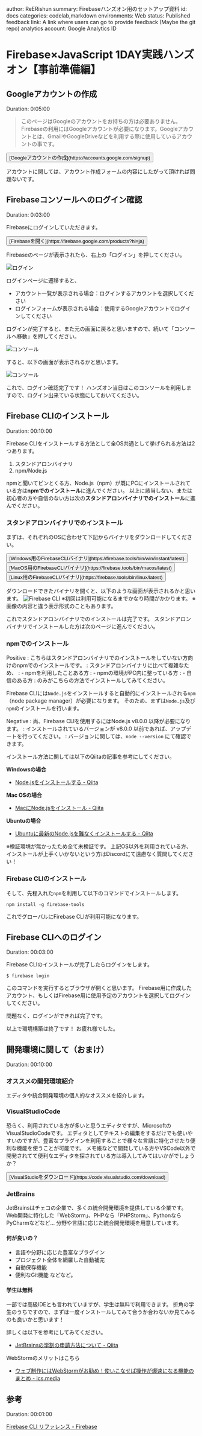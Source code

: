 author: ReERishun
summary: Firebaseハンズオン用のセットアップ資料
id: docs
categories: codelab,markdown
environments: Web
status: Published
feedback link: A link where users can go to provide feedback (Maybe the git repo)
analytics account: Google Analytics ID

# Firebase×JavaScript 1DAY実践ハンズオン【事前準備編】

## Googleアカウントの作成
Duration: 0:05:00

> このページはGoogleのアカウントをお持ちの方は必要ありません。
Firebaseの利用にはGoogleアカウントが必要になります。Googleアカウントとは、GmailやGoogleDriveなどを利用する際に使用しているアカウントの事です。


<button>
[Googleアカウントの作成](https://accounts.google.com/signup)
</button>


アカウントに関しては、アカウント作成フォームの内容にしたがって頂ければ問題ないです。

## Firebaseコンソールへのログイン確認
Duration: 0:03:00

Firebaseにログインしていただきます。


<button>
  [Firebaseを開く](https://firebase.google.com/products?hl=ja)
</button>


Firebaseのページが表示されたら、右上の「ログイン」を押してください。

![ログイン](./img/firebase_login.png)

ログインページに遷移すると、

- アカウント一覧が表示される場合：ログインするアカウントを選択してください
- ログインフォームが表示される場合：使用するGoogleアカウントでログインしてください

ログインが完了すると、また元の画面に戻ると思いますので、続いて「コンソールへ移動」を押してください。

![コンソール](./img/firebase_console.png)

すると、以下の画面が表示されるかと思います。

![コンソール](./img/firebase_consoleopen.png)

これで、ログイン確認完了です！
ハンズオン当日はこのコンソールを利用しますので、ログイン出来ている状態にしておいてください。

## Firebase CLIのインストール
Duration: 00:10:00

Firebase CLIをインストールする方法として全OS共通として挙げられる方法は2つあります。

1. スタンドアロンバイナリ
2. npm/Node.js

npmと聞いてピンとくる方、Node.js（npm）が既にPCにインストールされている方は**npmでのインストール**に進んでください。
以上に該当しない、または初心者の方や自信のない方は次の**スタンドアロンバイナリでのインストール**に進んでください。

### スタンドアロンバイナリでのインストール

まずは、それぞれのOSに合わせて下記からバイナリをダウンロードしてください。

<button>
  [Windows用のFirebaseCLIバイナリ](https://firebase.tools/bin/win/instant/latest)
</button>

<button>
  [MacOS用のFirebaseCLIバイナリ](https://firebase.tools/bin/macos/latest)
</button>

<button>
  [Linux用のFirebaseCLIバイナリ](https://firebase.tools/bin/linux/latest)
</button>

ダウンロードできたバイナリを開くと、以下のような画面が表示されるかと思います。
![Firebase CLI](./img/firebasecli.png)
※初回は利用可能になるまでかなり時間がかかります。
※画像の内容と違う表示形式のこともあります。

これでスタンドアロンバイナリでのインストールは完了です。
スタンドアロンバイナリでインストールした方は次のページに進んでください。


### npmでのインストール
Positive
: こちらはスタンドアロンバイナリでのインストールをしていない方向けのnpmでのインストールです。
: スタンドアロンバイナリに比べて複雑なため、
: - npmを利用したことある方
: - npmの環境がPC内に整っている方
: - 自信のある方
: のみがこちらの方法でインストールしてみてください。

Firebase CLIには`Node.js`をインストールすると自動的にインストールされる`npm`（node package manager）が必要になります。
そのため、まずは`Node.js`及び`npm`のインストールを行います。

Negative
: 尚、Firebase CLIを使用するにはNode.js v8.0.0 以降が必要になります。
: インストールされているバージョンが v8.0.0 以前であれば、アップデートを行ってください。
: バージョンに関しては、`node --version` にて確認できます。

インストール方法に関しては以下のQiitaの記事を参考にしてください。

**Windowsの場合**
- [Node.jsをインストールする - Qiita](https://qiita.com/sefoo0104/items/0653c935ea4a4db9dc2b)

**Mac OSの場合**
- [MacにNode.jsをインストール - Qiita](https://qiita.com/kyosuke5_20/items/c5f68fc9d89b84c0df09)

**Ubuntuの場合**
- [Ubuntuに最新のNode.jsを難なくインストールする - Qiita](https://qiita.com/seibe/items/36cef7df85fe2cefa3ea)

※検証環境が無かったため全て未検証です。
上記OS以外を利用されている方、インストールが上手くいかないという方はDiscordにて遠慮なく質問してください！

### Firebase CLIのインストール
そして、先程入れた`npm`を利用して以下のコマンドでインストールします。
```console
npm install -g firebase-tools
```
これでグローバルにFirebase CLIが利用可能になります。


## Firebase CLIへのログイン
Duration: 00:03:00

Firebase CLIのインストールが完了したらログインをします。

```console
$ firebase login
```

このコマンドを実行するとブラウザが開くと思います。
Firebase用に作成したアカウント、もしくはFirebase用に使用予定のアカウントを選択してログインしてください。

問題なく、ログインができれば完了です。

以上で環境構築は終了です！
お疲れ様でした。


## 開発環境に関して（おまけ）
Duration: 00:10:00

### オススメの開発環境紹介
エディタや統合開発環境の個人的なオススメを紹介します。

### VisualStudioCode

恐らく、利用されている方が多いと思うエディタですが、MicrosoftのVisualStudioCodeです。
エディタとしてテキストの編集をするだけでも使いやすいのですが、豊富なプラグインを利用することで様々な言語に特化させたり便利な機能を使うことが可能です。
メモ帳などで開発している方やVSCode以外で開発されてて便利なエディタを探されている方は導入してみてはいかがでしょうか？

<button>
  [VisualStudioをダウンロード](https://code.visualstudio.com/download)
</button>


### JetBrains

JetBrainsはチェコの企業で、多くの統合開発環境を提供している企業です。
Web開発に特化した「WebStorm」、PHPなら「PHPStorm」、PythonならPyCharmなどなど…
分野や言語に応じた統合開発環境を用意しています。

#### 何が良いの？
- 言語や分野に応じた豊富なプラグイン
- プロジェクト全体を網羅した自動補完
- 自動保存機能
- 便利なGit機能
などなど。

#### 学生は無料
一部では高級IDEとも言われていますが、学生は無料で利用できます。
折角の学生のうちですので、まずは一度インストールしてみて合うか合わないか見てみるのも良いかと思います！

詳しくは以下を参考にしてみてください。
- [JetBrainsの学割の申請方法について - Qiita](https://qiita.com/tetrapod117/items/92f965cf1928739b70e4)

WebStormのメリットはこちら
- [ウェブ制作にはWebStormがお勧め！使いこなせば操作が爆速になる機能のまとめ - ics.media](https://ics.media/entry/11642/)


## 参考
Duration: 00:01:00

[Firebase CLI リファレンス - Firebase](https://firebase.google.com/docs/cli?hl=ja)
